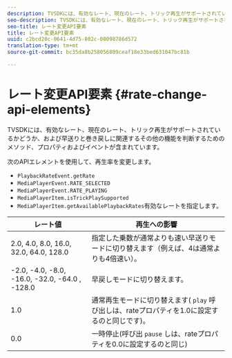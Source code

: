 ```yaml
---
description: TVSDKには、有効なレート、現在のレート、トリック再生がサポートされているかどうか、および早送りと巻き戻しに関連するその他の機能を判断するためのメソッド、プロパティおよびイベントが含まれています。
seo-description: TVSDKには、有効なレート、現在のレート、トリック再生がサポートされているかどうか、および早送りと巻き戻しに関連するその他の機能を判断するためのメソッド、プロパティおよびイベントが含まれています。
seo-title: レート変更API要素
title: レート変更API要素
uuid: c2bcd20c-0641-4d75-802c-08098786d572
translation-type: tm+mt
source-git-commit: bc35da8b258056809ceaf18e33bed631047bc81b

---
```



# レート変更API要素 {#rate-change-api-elements}

TVSDKには、有効なレート、現在のレート、トリック再生がサポートされているかどうか、および早送りと巻き戻しに関連するその他の機能を判断するためのメソッド、プロパティおよびイベントが含まれています。

<!--<a id="section_E5D37C71323947E2AED8B866D9835E31"></a>-->

次のAPIエレメントを使用して、再生率を変更します。

* `PlaybackRateEvent.getRate`
* `MediaPlayerEvent.RATE_SELECTED`
* `MediaPlayerEvent.RATE_PLAYING`
* `MediaPlayerItem.isTrickPlaySupported`
* `MediaPlayerItem.getAvailablePlaybackRates`有効なレートを指定します。

| **レート値** | **再生への影響** |
|---|---|
| 2.0, 4.0, 8.0, 16.0, 32.0, 64.0, 128.0 | 指定した乗数が通常よりも速い早送りモードに切り替えます（例えば、4は通常よりも4倍速い）。 |
| -2.0, -4.0, -8.0, -16.0, -32.0, -64.0 , -128.0 | 早戻しモードに切り替えます。 |
| 1.0 | 通常再生モードに切り替えます( `play` 呼び出しは、rateプロパティを1.0に設定するのと同じです)。 |
| 0.0 | 一時停止(呼び出 `pause` しは、rateプロパティを0.0に設定するのと同じ) |